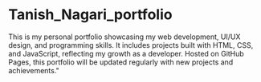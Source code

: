 # Tanish_Nagari_portfolio
This is my personal portfolio showcasing my web development, UI/UX design, and programming skills. It includes projects built with HTML, CSS, and JavaScript, reflecting my growth as a developer. Hosted on GitHub Pages, this portfolio will be updated regularly with new projects and achievements."

